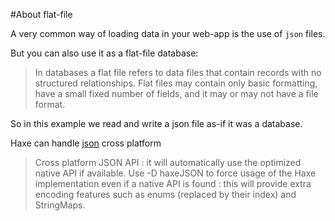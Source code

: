 #About flat-file 

A very common way of loading data in your web-app is the use of `json` files.

But you can also use it as a flat-file database:

> In databases a flat file refers to data files that contain records with no structured relationships. Flat files may contain only basic formatting, have a small fixed number of fields, and it may or may not have a file format.

So in this example we read and write a json file as-if it was a database.



Haxe can handle [json](http://api.haxe.org/haxe/Json.html) cross platform 

> Cross platform JSON API : it will automatically use the optimized native API if available. Use -D haxeJSON to force usage of the Haxe implementation even if a native API is found : this will provide extra encoding features such as enums (replaced by their index) and StringMaps.

